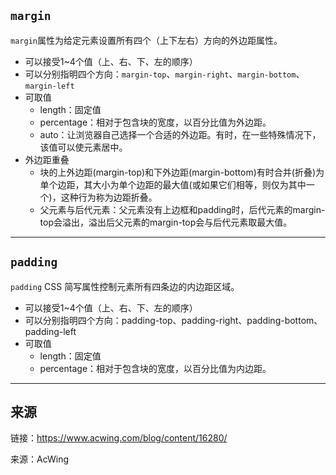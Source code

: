 ## `margin`
`margin`属性为给定元素设置所有四个（上下左右）方向的外边距属性。

+   可以接受1~4个值（上、右、下、左的顺序）
+   可以分别指明四个方向：`margin-top`、`margin-right`、`margin-bottom`、`margin-left`
+   可取值
    +   length：固定值
    +   percentage：相对于包含块的宽度，以百分比值为外边距。
    +   auto：让浏览器自己选择一个合适的外边距。有时，在一些特殊情况下，该值可以使元素居中。
+   外边距重叠
    +   块的上外边距(margin-top)和下外边距(margin-bottom)有时合并(折叠)为单个边距，其大小为单个边距的最大值(或如果它们相等，则仅为其中一个)，这种行为称为边距折叠。
    +   父元素与后代元素：父元素没有上边框和padding时，后代元素的margin-top会溢出，溢出后父元素的margin-top会与后代元素取最大值。

---

## `padding`
`padding` CSS 简写属性控制元素所有四条边的内边距区域。

+   可以接受1~4个值（上、右、下、左的顺序）
+   可以分别指明四个方向：padding-top、padding-right、padding-bottom、padding-left
+   可取值
    +   length：固定值
    +   percentage：相对于包含块的宽度，以百分比值为内边距。

---

## 来源
链接：<a href="https://www.acwing.com/blog/content/16280/">https://www.acwing.com/blog/content/16280/</a>

来源：AcWing
